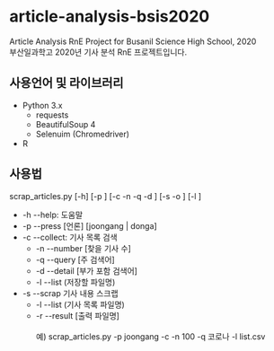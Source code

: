 # article-analysis-bsis2020
Article Analysis RnE Project for Busanil Science High School, 2020 <br>
부산일과학고 2020년 기사 분석 RnE 프로젝트입니다.

## 사용언어 및 라이브러리
- Python 3.x
  - requests
  - BeautifulSoup 4
  - Selenuim (Chromedriver)
- R


## 사용법 
scrap_articles.py [-h] [-p <press>] [-c -n <number> -q <query> -d <detail>] [-s -o <output>] [-l <list>] <br>                                                   
- -h --help: 도움말 <br>
- -p --press [언론] [joongang | donga] <br>
- -c --collect: 기사 목록 검색 <br>
    - -n --number [찾을 기사 수] <br>
    - -q --query [주 검색어] <br>
    - -d --detail [부가 포함 검색어] <br>
    - -l --list   (저장할 파일명) <br>
- -s --scrap 기사 내용 스크랩 <br>
    - -l --list   (기사 목록 파일명) <br>
    - -r --result [출력 파일명] <br><br>
예) scrap_articles.py -p joongang -c -n 100 -q 코로나 -l list.csv
    
